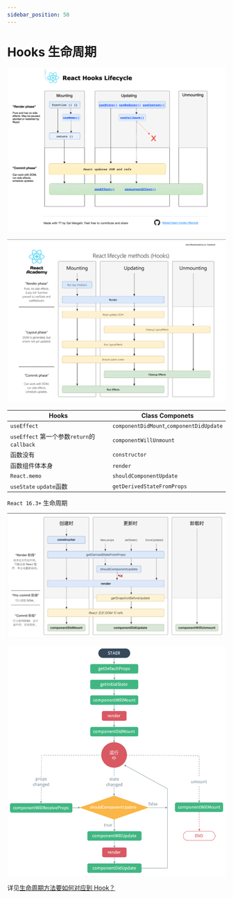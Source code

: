 ```yaml
---
sidebar_position: 50
---
```


# Hooks 生命周期

![react-hooks-lifecycle.png](./images/react-hooks-lifecycle.png)

![react-hooks-lifecycle2.png](./images/react-hooks-lifecycle2.png)

| Hooks                                      | Class Componets                          |
| ------------------------------------------ | ---------------------------------------- |
| `useEffect`                                | `componentDidMount`,`componentDidUpdate` |
| `useEffect` 第一个参数`return`的`callback` | `componentWillUnmount`                   |
| 函数没有                                   | `constructor`                            |
| 函数组件体本身                             | `render`                                 |
| `React.memo`                               | `shouldComponentUpdate`                  |
| `useState` `update`函数                    | `getDerivedStateFromProps`               |

`React 16.3+` 生命周期

![react-16-3+-lifecycle.png](./images/react-16-3+-lifecycle.png)

![react-lifecycle.png](./images/react-lifecycle.png)

详见[生命周期方法要如何对应到 Hook？](https://zh-hans.reactjs.org/docs/hooks-faq.html#how-do-lifecycle-methods-correspond-to-hooks)